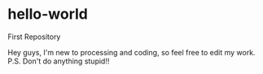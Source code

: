 # hello-world
First Repository

Hey guys, I'm new to processing and coding, so feel free to edit my work. 
P.S. Don't do anything stupid!!
